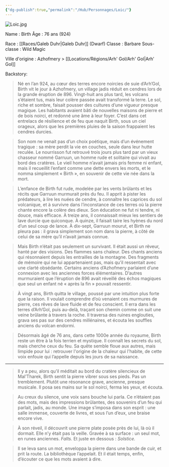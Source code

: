 ```yaml
---
{"dg-publish":true,"permalink":"/Hub/Personnages/Loic/"}
---
```


![Loic.jpg](/img/user/EXTRA/00_IMAGES/Loic.jpg)

Name : Birth 
Âge : 76 ans (924)

Race : [[Races/Galeb Duhr\|Galeb Duhr]] (Dwarf)
Classe : Barbare
Sous-classe : Wild Magic

Ville d'origine : Azhofmery > [[Locations/Régions/Arh' Gol/Arh' Gol\|Arh' Gol]]

Backstory:

> Né en l’an 924, au cœur des terres encore noircies de suie d’Arh’Gol, Birth vit le jour à Azhofmery, un village jadis réduit en cendres lors de la grande éruption de 896. Vingt-huit ans plus tard, les volcans s’étaient tus, mais leur colère passée avait transformé la terre. Le sol, riche et sombre, faisait pousser des cultures d’une vigueur presque magique. Les habitants avaient bâti de nouvelles maisons de pierre et de bois noirci, et redonné une âme à leur foyer. C’est dans cet entrelacs de résilience et de feu que naquit Birth, sous un ciel orageux, alors que les premières pluies de la saison frappaient les cendres durcies.

> Son nom ne venait pas d’un choix poétique, mais d’un événement tragique : sa mère perdit la vie en couches, seule dans leur hutte reculée. Le nourrisson fut retrouvé trois jours plus tard par un vieux chasseur nommé Garruun, un homme rude et solitaire qui vivait au bord des cratères. Le vieil homme n’avait jamais pris femme ni enfant, mais il recueillit l’enfant comme une dette envers les morts, et le nomma simplement « Birth », en souvenir de cette vie née dans la mort.

> L’enfance de Birth fut rude, modelée par les vents brûlants et les récits que Garruun murmurait près du feu. Il apprit à pister les prédateurs, à lire les nuées de cendre, à connaître les caprices du sol volcanique, et à survivre dans l’inconstance de ces terres où la pierre chante encore la colère des dieux. Son éducation ne fut ni tendre, ni douce, mais efficace. À treize ans, il connaissait mieux les sentiers de lave durcie que quiconque. À quinze, il faisait taire les hyènes du nord d’un seul coup de lance. À dix-sept, Garruun mourut, et Birth ne pleura pas : il grava simplement son nom dans la pierre, à côté de celui de sa mère qu’il n’avait jamais connue.

> Mais Birth n’était pas seulement un survivant. Il était aussi un rêveur, hanté par des visions. Des flammes sans chaleur. Des chants anciens qui résonnaient depuis les entrailles de la montagne. Des fragments de mémoire qui ne lui appartenaient pas, mais qu’il ressentait avec une clarté obsédante. Certains anciens d’Azhofmery parlaient d’une connexion avec les anciennes forces élémentaires. D’autres murmuraient que l’éruption de 896 avait réveillé des échos magiques que seul un enfant né « après la fin » pouvait ressentir.

> À vingt ans, Birth quitta le village, poussé par une intuition plus forte que la raison. Il voulait comprendre d’où venaient ces murmures de pierre, ces rêves de lave fluide et de feu conscient. Il erra dans les terres d’Arh’Gol, puis au-delà, traçant son chemin comme on suit une veine brûlante à travers la roche. Il traversa des ruines englouties, grava ses pas sur des cendres millénaires, et écouta les souffles anciens du volcan endormi.

> Désormais âgé de 76 ans, dans cette 1000e année du royaume, Birth reste un être à la fois terrien et mystique. Il connaît les secrets du sol, mais cherche ceux du feu. Sa quête semble floue aux autres, mais limpide pour lui : retrouver l'origine de la chaleur qui l'habite, de cette voix enfouie qui l’appelle depuis les jours de sa naissance.

---

> Il y a peu, alors qu’il méditait au bord du cratère silencieux de Mal’Tharek, Birth sentit la pierre vibrer sous ses pieds. Pas un tremblement. Plutôt une résonance grave, ancienne, presque musicale. Il posa ses mains sur le sol noirci, ferma les yeux, et écouta.

> Au creux du silence, une voix sans bouche lui parla. Ce n’étaient pas des mots, mais des impressions brûlantes, des souvenirs d’un feu qui parlait, jadis, au monde. Une image s’imposa dans son esprit : une salle immense, couverte de livres, et sous l’un d’eux, une braise encore vive.

> À son réveil, il découvrit une pierre plate posée près de lui, là où il dormait. Elle n’y était pas la veille. Gravée à sa surface : un seul mot, en runes anciennes. _Falts._ Et juste en dessous : _Solstice._

> Il se leva sans un mot, enveloppa la pierre dans une bande de cuir, et prit la route. La bibliothèque l’appelait. Et il était temps, enfin, d’écouter ce que les mots avaient à dire.